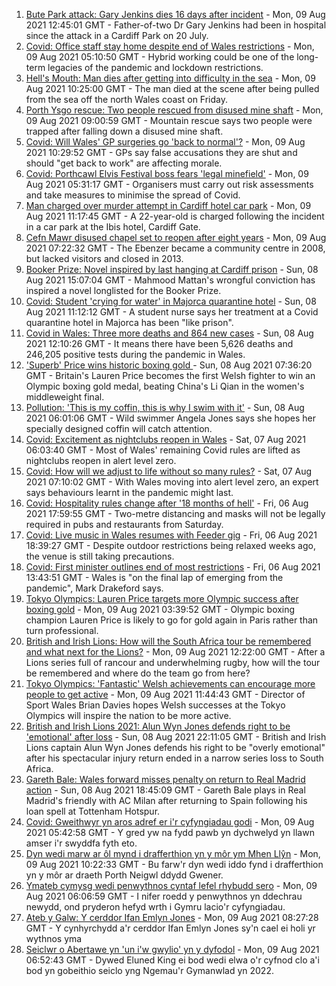 1. [Bute Park attack: Gary Jenkins dies 16 days after incident](https://www.bbc.co.uk/news/uk-wales-58146759) - Mon, 09 Aug 2021 12:45:01 GMT - Father-of-two Dr Gary Jenkins had been in hospital since the attack in a Cardiff Park on 20 July.
2. [Covid: Office staff stay home despite end of Wales restrictions](https://www.bbc.co.uk/news/uk-wales-58118679) - Mon, 09 Aug 2021 05:10:50 GMT - Hybrid working could be one of the long-term legacies of the pandemic and lockdown restrictions.
3. [Hell's Mouth: Man dies after getting into difficulty in the sea](https://www.bbc.co.uk/news/uk-wales-58124059) - Mon, 09 Aug 2021 10:25:00 GMT - The man died at the scene after being pulled from the sea off the north Wales coast on Friday.
4. [Porth Ysgo rescue: Two people rescued from disused mine shaft](https://www.bbc.co.uk/news/uk-wales-58143594) - Mon, 09 Aug 2021 09:00:59 GMT - Mountain rescue says two people were trapped after falling down a disused mine shaft.
5. [Covid: Will Wales' GP surgeries go 'back to normal'?](https://www.bbc.co.uk/news/uk-wales-58086060) - Mon, 09 Aug 2021 10:29:52 GMT - GPs say false accusations they are shut and should "get back to work" are affecting morale.
6. [Covid: Porthcawl Elvis Festival boss fears 'legal minefield'](https://www.bbc.co.uk/news/uk-wales-58139154) - Mon, 09 Aug 2021 05:31:17 GMT - Organisers must carry out risk assessments and take measures to minimise the spread of Covid.
7. [Man charged over murder attempt in Cardiff hotel car park](https://www.bbc.co.uk/news/uk-wales-58146758) - Mon, 09 Aug 2021 11:17:45 GMT - A 22-year-old is charged following the incident in a car park at the Ibis hotel, Cardiff Gate.
8. [Cefn Mawr disused chapel set to reopen after eight years](https://www.bbc.co.uk/news/uk-wales-58139831) - Mon, 09 Aug 2021 07:22:32 GMT - The Ebenzer became a community centre in 2008, but lacked visitors and closed in 2013.
9. [Booker Prize: Novel inspired by last hanging at Cardiff prison](https://www.bbc.co.uk/news/uk-wales-58112179) - Sun, 08 Aug 2021 15:07:04 GMT - Mahmood Mattan's wrongful conviction has inspired a novel longlisted for the Booker Prize.
10. [Covid: Student 'crying for water' in Majorca quarantine hotel](https://www.bbc.co.uk/news/uk-wales-58129253) - Sun, 08 Aug 2021 11:12:12 GMT - A student nurse says her treatment at a Covid quarantine hotel in Majorca has been "like prison".
11. [Covid in Wales: Three more deaths and 864 new cases](https://www.bbc.co.uk/news/uk-wales-58129989) - Sun, 08 Aug 2021 12:10:26 GMT - It means there have been 5,626 deaths and 246,205 positive tests during the pandemic in Wales.
12. ['Superb' Price wins historic boxing gold ](https://www.bbc.co.uk/sport/olympics/58134516) - Sun, 08 Aug 2021 07:36:20 GMT - Britain's Lauren Price becomes the first Welsh fighter to win an Olympic boxing gold medal, beating China's Li Qian in the women's middleweight final.
13. [Pollution: 'This is my coffin, this is why I swim with it'](https://www.bbc.co.uk/news/uk-wales-58023181) - Sun, 08 Aug 2021 06:01:06 GMT - Wild swimmer Angela Jones says she hopes her specially designed coffin will catch attention.
14. [Covid: Excitement as nightclubs reopen in Wales](https://www.bbc.co.uk/news/uk-wales-58123120) - Sat, 07 Aug 2021 06:03:40 GMT - Most of Wales' remaining Covid rules are lifted as nightclubs reopen in alert level zero.
15. [Covid: How will we adjust to life without so many rules?](https://www.bbc.co.uk/news/uk-wales-58121667) - Sat, 07 Aug 2021 07:10:02 GMT - With Wales moving into alert level zero, an expert says behaviours learnt in the pandemic might last.
16. [Covid: Hospitality rules change after '18 months of hell'](https://www.bbc.co.uk/news/uk-wales-58122602) - Fri, 06 Aug 2021 17:59:55 GMT - Two-metre distancing and masks will not be legally required in pubs and restaurants from Saturday.
17. [Covid: Live music in Wales resumes with Feeder gig](https://www.bbc.co.uk/news/uk-wales-58122607) - Fri, 06 Aug 2021 18:39:27 GMT - Despite outdoor restrictions being relaxed weeks ago, the venue is still taking precautions.
18. [Covid: First minister outlines end of most restrictions](https://www.bbc.co.uk/news/uk-wales-58119923) - Fri, 06 Aug 2021 13:43:51 GMT - Wales is "on the final lap of emerging from the pandemic", Mark Drakeford says.
19. [Tokyo Olympics: Lauren Price targets more Olympic success after boxing gold](https://www.bbc.co.uk/sport/olympics/58140662) - Mon, 09 Aug 2021 03:39:52 GMT - Olympic boxing champion Lauren Price is likely to go for gold again in Paris rather than turn professional.
20. [British and Irish Lions: How will the South Africa tour be remembered and what next for the Lions?](https://www.bbc.co.uk/sport/rugby-union/58146218) - Mon, 09 Aug 2021 12:22:00 GMT - After a Lions series full of rancour and underwhelming rugby, how will the tour be remembered and where do the team go from here?
21. [Tokyo Olympics: 'Fantastic' Welsh achievements can encourage more people to get active](https://www.bbc.co.uk/sport/wales/58142192) - Mon, 09 Aug 2021 11:44:43 GMT - Director of Sport Wales Brian Davies hopes Welsh successes at the Tokyo Olympics will inspire the nation to be more active.
22. [British and Irish Lions 2021: Alun Wyn Jones defends right to be 'emotional' after loss](https://www.bbc.co.uk/sport/rugby-union/58138564) - Sun, 08 Aug 2021 22:11:05 GMT - British and Irish Lions captain Alun Wyn Jones defends his right to be "overly emotional" after his spectacular injury return ended in a narrow series loss to South Africa.
23. [Gareth Bale: Wales forward misses penalty on return to Real Madrid action](https://www.bbc.co.uk/sport/football/58140671) - Sun, 08 Aug 2021 18:45:09 GMT - Gareth Bale plays in Real Madrid's friendly with AC Milan after returning to Spain following his loan spell at Tottenham Hotspur.
24. [Covid: Gweithwyr yn aros adref er i'r cyfyngiadau godi](https://www.bbc.co.uk/newyddion/58135996) - Mon, 09 Aug 2021 05:42:58 GMT - Y gred yw na fydd pawb yn dychwelyd yn llawn amser i'r swyddfa fyth eto.
25. [Dyn wedi marw ar ôl mynd i drafferthion yn y môr ym Mhen Llŷn](https://www.bbc.co.uk/newyddion/58118178) - Mon, 09 Aug 2021 10:22:33 GMT - Bu farw'r dyn wedi iddo fynd i drafferthion yn y môr ar draeth Porth Neigwl ddydd Gwener.
26. [Ymateb cymysg wedi penwythnos cyntaf lefel rhybudd sero](https://www.bbc.co.uk/newyddion/58139610) - Mon, 09 Aug 2021 06:06:59 GMT - I nifer roedd y penwythnos yn ddechrau newydd, ond pryderon hefyd wrth i Gymru lacio'r cyfyngiadau.
27. [Ateb y Galw: Y cerddor Ifan Emlyn Jones](https://www.bbc.co.uk/newyddion/58059715) - Mon, 09 Aug 2021 08:27:28 GMT - Y cynhyrchydd a'r cerddor Ifan Emlyn Jones sy'n cael ei holi yr wythnos yma
28. [Seiclwr o Abertawe yn 'un i'w gwylio' yn y dyfodol](https://www.bbc.co.uk/newyddion/58139612) - Mon, 09 Aug 2021 06:52:43 GMT - Dywed Eluned King ei bod wedi elwa o'r cyfnod clo a'i bod yn gobeithio seiclo yng Ngemau'r Gymanwlad yn 2022.
